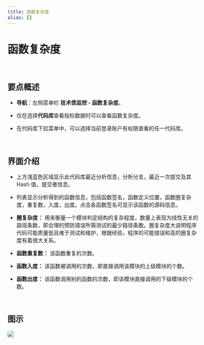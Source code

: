 ```yaml
---
title: 函数复杂度
alias: []
---
```


# 函数复杂度

<br />

## 要点概述

-   **导航**：左侧菜单栏 **技术债监控 - 函数复杂度**。

-   仅在选择**代码库**查看指标数据时可以查看函数复杂度。

-   在代码库下拉菜单中，可以选择当前登录账户有权限查看的任一代码库。

<br />

## 界面介绍

-   上方浅蓝色区域显示此代码库最近分析信息，分析分支，最近一次提交及其 Hash 值，提交者信息。

-   列表显示分析得到的函数信息，包括函数签名，函数定义位置，函数圈复杂度，重复数，入度，出度。点击各函数签名可显示该函数的源码信息。

-   **圈复杂度：** 用来衡量一个模块判定结构的复杂程度，数量上表现为线性无关的路径条数，即合理的预防错误所需测试的最少路径条数。圈复杂度大说明程序代码可能质量低且难于测试和维护，根据经验，程序的可能错误和高的圈复杂度有着很大关系。

-   **函数重复数：** 该函数重复的次数。

-   **函数入度：** 该函数被调用的次数，即直接调用该模块的上级模块的个数。

-   **函数出度：** 该函数调用别的函数的次数，即该模块直接调用的下级模块的个数。

<br />

## 图示

<img style="border-radius: 0.3125em;
    box-shadow: 0 2px 4px 0 rgba(34,36,38,.12),0 2px 10px 0 rgba(34,36,38,.08);" src="https://release-notes.oss-cn-zhangjiakou.aliyuncs.com/img/Complexity.png" />
